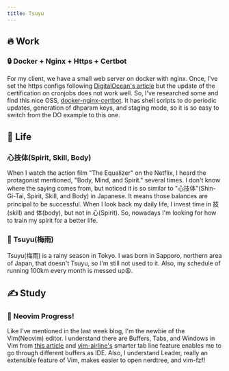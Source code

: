```yaml
---
title: Tsuyu
---
```


## 🔥 Work
### 🔒 Docker + Nginx + Https + Certbot 
For my client, we have a small web server on docker with nginx. Once, I've set the https configs following [DigitalOcean's article](https://www.digitalocean.com/community/tutorials/how-to-secure-a-containerized-node-js-application-with-nginx-let-s-encrypt-and-docker-compose) but the update of the certification on cronjobs does not work well. So, I've researched some and find this nice OSS, [docker-nginx-certbot](https://github.com/JonasAlfredsson/docker-nginx-certbot). It has shell scripts to do periodic updates, generation of dhparam keys, and staging mode, so it is so easy to switch from the DO example to this one.

## 🌱 Life
### 心技体(Spirit, Skill, Body)
When I watch the action film "The Equalizer" on the Netflix, I heard the protagonist mentioned, "Body, Mind, and Spirit." several times. I don't know where the saying comes from, but noticed it is so similar to "心技体"(Shin-Gi-Tai, Spirit, Skill, and Body) in Japanese. It means those balances are principal to be successful. When I look back my daily life, I invest time in 技(skill) and 体(body), but not in 心(Spirit). So, nowadays I'm looking for how to train my spirit for a better life. 

### 🌂 Tsuyu(梅雨)
Tsuyu(梅雨) is a rainy season in Tokyo. I was born in Sapporo, northern area of Japan, that doesn't Tsuyu, so I'm still not used to it. Also, my schedule of running 100km every month is messed up😩.

## ✍ Study
### 📝 Neovim Progress!
Like I've mentioned in the last week blog, I'm the newbie of the Vim(Neovim) editor. I understand there are Buffers, Tabs, and Windows in Vim from [this article](https://dev.to/iggredible/using-buffers-windows-and-tabs-efficiently-in-vim-56jc) and [vim-airline's](https://github.com/vim-airline/vim-airline) smarter tab line feature enables me to go through different buffers as IDE. Also, I understand Leader, really an extensible feature of Vim, makes easier to open nerdtree, and vim-fzf!

